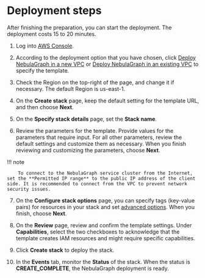 # Deployment steps

After finishing the preparation, you can start the deployment. The deployment costs 15 to 20 minutes.

1. Log into [AWS Console](https://us-east-1.console.aws.amazon.com/console/home).

2. According to the deployment option that you have chosen, click [Deploy NebulaGraph in a new VPC](https://fwd.aws/8rkyW?) or [Deploy NebulaGraph in an existing VPC](https://fwd.aws/rBBkY?) to specify the template.

3. Check the Region on the top-right of the page, and change it if necessary. The default Region is us-east-1.

4. On the **Create stack** page, keep the default setting for the template URL, and then choose **Next**.

5. On the **Specify stack details** page, set the **Stack name**.

6. Review the parameters for the template. Provide values for the parameters that require input. For all other parameters, review the default settings and customize them as necessary. When you finish reviewing and customizing the parameters, choose **Next**.

  !!! note

        To connect to the NebulaGraph service cluster from the Internet, set the **Permitted IP range** to the public IP address of the client side. It is recommended to connect from the VPC to prevent network security issues.

7. On the **Configure stack options** page, you can specify tags (key-value pairs) for resources in your stack and set [advanced options](https://docs.aws.amazon.com/AWSCloudFormation/latest/UserGuide/cfn-console-add-tags.html). When you finish, choose **Next**.

8. On the **Review** page, review and confirm the template settings. Under **Capabilities**, select the two checkboxes to acknowledge that the template creates IAM resources and might require specific capabilities.

9. Click **Create stack** to deploy the stack.

10.  In the **Events** tab, monitor the **Status** of the stack. When the status is **CREATE_COMPLETE**, the NebulaGraph deployment is ready.
